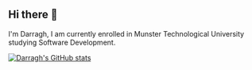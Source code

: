 ## Hi there 👋

I'm Darragh, I am currently enrolled in Munster Technological University studying Software Development.

[![Darragh's GitHub stats](https://github-readme-stats.vercel.app/api?username=darragh-kelly&show_icons=true&theme=tokyonight&hide+border=true)](https://github.com/anuraghazra/github-readme-stats)
